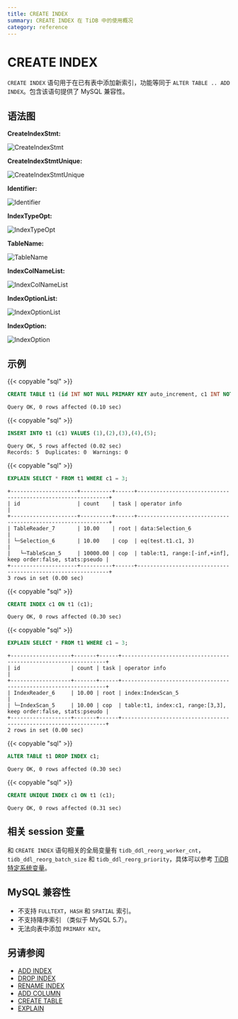 ```yaml
---
title: CREATE INDEX
summary: CREATE INDEX 在 TiDB 中的使用概况
category: reference
---
```


# CREATE INDEX

`CREATE INDEX` 语句用于在已有表中添加新索引，功能等同于 `ALTER TABLE .. ADD INDEX`。包含该语句提供了 MySQL 兼容性。

## 语法图

**CreateIndexStmt:**

![CreateIndexStmt](/media/sqlgram/CreateIndexStmt.png)

**CreateIndexStmtUnique:**

![CreateIndexStmtUnique](/media/sqlgram/CreateIndexStmtUnique.png)

**Identifier:**

![Identifier](/media/sqlgram/Identifier.png)

**IndexTypeOpt:**

![IndexTypeOpt](/media/sqlgram/IndexTypeOpt.png)

**TableName:**

![TableName](/media/sqlgram/TableName.png)

**IndexColNameList:**

![IndexColNameList](/media/sqlgram/IndexColNameList.png)

**IndexOptionList:**

![IndexOptionList](/media/sqlgram/IndexOptionList.png)

**IndexOption:**

![IndexOption](/media/sqlgram/IndexOption.png)

## 示例

{{< copyable "sql" >}}

```sql
CREATE TABLE t1 (id INT NOT NULL PRIMARY KEY auto_increment, c1 INT NOT NULL);
```

```
Query OK, 0 rows affected (0.10 sec)
```

{{< copyable "sql" >}}

```sql
INSERT INTO t1 (c1) VALUES (1),(2),(3),(4),(5);
```

```
Query OK, 5 rows affected (0.02 sec)
Records: 5  Duplicates: 0  Warnings: 0
```

{{< copyable "sql" >}}

```sql
EXPLAIN SELECT * FROM t1 WHERE c1 = 3;
```

```
+---------------------+----------+------+-------------------------------------------------------------+
| id                  | count    | task | operator info                                               |
+---------------------+----------+------+-------------------------------------------------------------+
| TableReader_7       | 10.00    | root | data:Selection_6                                            |
| └─Selection_6       | 10.00    | cop  | eq(test.t1.c1, 3)                                           |
|   └─TableScan_5     | 10000.00 | cop  | table:t1, range:[-inf,+inf], keep order:false, stats:pseudo |
+---------------------+----------+------+-------------------------------------------------------------+
3 rows in set (0.00 sec)
```

{{< copyable "sql" >}}

```sql
CREATE INDEX c1 ON t1 (c1);
```

```
Query OK, 0 rows affected (0.30 sec)
```

{{< copyable "sql" >}}

```sql
EXPLAIN SELECT * FROM t1 WHERE c1 = 3;
```

```
+-------------------+-------+------+-----------------------------------------------------------------+
| id                | count | task | operator info                                                   |
+-------------------+-------+------+-----------------------------------------------------------------+
| IndexReader_6     | 10.00 | root | index:IndexScan_5                                               |
| └─IndexScan_5     | 10.00 | cop  | table:t1, index:c1, range:[3,3], keep order:false, stats:pseudo |
+-------------------+-------+------+-----------------------------------------------------------------+
2 rows in set (0.00 sec)
```

{{< copyable "sql" >}}

```sql
ALTER TABLE t1 DROP INDEX c1;
```

```
Query OK, 0 rows affected (0.30 sec)
```

{{< copyable "sql" >}}

```sql
CREATE UNIQUE INDEX c1 ON t1 (c1);
```

```
Query OK, 0 rows affected (0.31 sec)
```

## 相关 session 变量

和 `CREATE INDEX` 语句相关的全局变量有 `tidb_ddl_reorg_worker_cnt`，`tidb_ddl_reorg_batch_size` 和 `tidb_ddl_reorg_priority`，具体可以参考 [TiDB 特定系统变量](/reference/configuration/tidb-server/tidb-specific-variables.md#tidb_ddl_reorg_worker_cnt)。

## MySQL 兼容性

* 不支持 `FULLTEXT`，`HASH` 和 `SPATIAL` 索引。
* 不支持降序索引 （类似于 MySQL 5.7）。
* 无法向表中添加 `PRIMARY KEY`。

## 另请参阅

* [ADD INDEX](/reference/sql/statements/add-index.md)
* [DROP INDEX](/reference/sql/statements/drop-index.md)
* [RENAME INDEX](/reference/sql/statements/rename-index.md)
* [ADD COLUMN](/reference/sql/statements/add-column.md)
* [CREATE TABLE](/reference/sql/statements/create-table.md)
* [EXPLAIN](/reference/sql/statements/explain.md)
